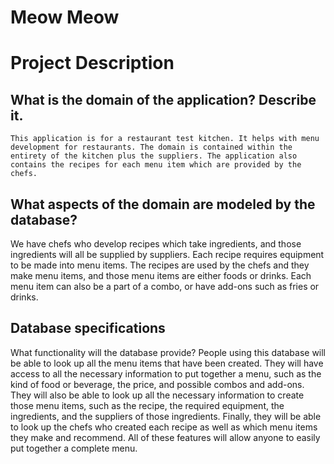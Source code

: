 # Meow Meow

# Project Description

## What is the domain of the application? Describe it.

	This application is for a restaurant test kitchen. It helps with menu development for restaurants. The domain is contained within the entirety of the kitchen plus the suppliers. The application also contains the recipes for each menu item which are provided by the chefs.

## What aspects of the domain are modeled by the database?

  We have chefs who develop recipes which take ingredients, and those ingredients will all be supplied by suppliers. Each recipe requires equipment to be made into menu items. The recipes are used by the chefs and they make menu items, and those menu items are either foods or drinks. Each menu item can also be a part of a combo, or have add-ons such as fries or drinks.

## Database specifications

  What functionality will the database provide?
People using this database will be able to look up all the menu items that have been created. They will have access to all the necessary information to put together a menu, such as the kind of food or beverage, the price, and possible combos and add-ons. They will also be able to look up all the necessary information to create those menu items, such as the recipe, the required equipment, the ingredients, and the suppliers of those ingredients. Finally, they will be able to look up the chefs who created each recipe as well as which menu items they make and recommend. All of these features will allow anyone to easily put together a complete menu.


